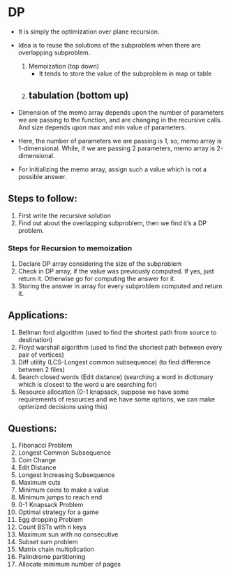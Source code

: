 # DP
- It is simply the optimization over plane recursion.
- Idea is to reuse the solutions of the subproblem when there are overlapping subproblem.
    1. Memoization (top down)
       - It tends to store the value of the subproblem in map or table
    2. tabulation (bottom up)
       - 

- Dimension of the memo array depends upon the number of parameters we are passing to the function, and are changing in the recursive calls. And size depends upon max and min value of parameters.
- Here, the number of parameters we are passing is 1, so, memo array is 1-dimensional. While, if we are passing 2 parameters, memo array is 2-dimensional.
- For initializing the memo array, assign such a value which is not a possible answer.

## Steps to follow:
1. First write the recursive solution
2. Find out about the overlapping subproblem, then we find it’s a DP problem.

### Steps for Recursion to memoization
1. Declare DP array considering the size of the subproblem
2. Check in DP array, if the value was previously computed. If yes, just return it. Otherwise go for computing the answer for it.
3. Storing the answer in array for every subproblem computed and return it.


## Applications:
1.	Bellman ford algorithm (used to find the shortest path from source to destination)
2.	Floyd warshall algorithm (used to find the shortest path between every pair of vertices)
3.	Diff utility (LCS-Longest common subsequence) (to find difference between 2 files)
4.	Search closed words (Edit distance) (searching a word in dictionary which is closest to the word u are searching for)
5.	Resource allocation (0-1 knapsack, suppose we have some requirements of resources and we have some options, we can make optimized decisions using this)


## Questions:
1. Fibonacci Problem
2. Longest Common Subsequence
3. Coin Change
4. Edit Distance
5. Longest Increasing Subsequence
6. Maximum cuts
7. Minimum coins to make a value
8. Minimum jumps to reach end
9. 0-1 Knapsack Problem
10. Optimal strategy for a game
11. Egg dropping Problem
12. Count BSTs with n keys
13. Maximum sun with no consecutive
14. Subset sum problem
15. Matrix chain multiplication
16. Palindrome partitioning
17. Allocate minimum number of pages



